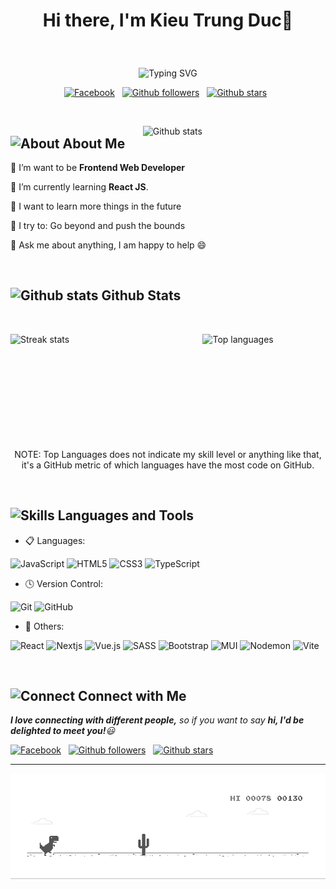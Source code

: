 # <p align="center"><b>Hi there, I'm Kieu Trung Duc👋</b></p>

<br>

<div align="center">

![Typing SVG](https://readme-typing-svg.herokuapp.com?font=ROBOT&size=25&color=39FF14&background=000000&center=true&vCenter=true&width=490&lines=%3E+Welcome+to+my+GitHub+profile...!)

<a href="https://www.facebook.com/profile.php?id=100028700946472"><img src="https://img.shields.io/badge/KIEUDUC-Facebook-blue" alt="Facebook" /></a>&nbsp;&nbsp;
<a href="https://github.com/kieuduc123?tab=followers"><img src="https://img.shields.io/github/followers/kieuduc123?style=social" alt="Github followers" /></a>&nbsp;&nbsp;
<a href="https://github.com/kieuduc123?tab=repositories"><img src="https://img.shields.io/github/stars/kieuduc123?affiliations=OWNER&style=social" alt="Github stars" /></a>&nbsp;&nbsp;


</div>

<br>
<p>

<img align="right" width="58%" src="https://github-readme-stats.vercel.app/api?username=kieuduc123&show_icons=true&theme=dracula&rank_icon=github&line_height=30px" alt="Github stats">

</P>

## <img width="25" src="https://c.tenor.com/NCRHhqkXrJYAAAAi/programmers-go-internet.gif" alt="About"> <b>About Me</b>

🔭 I’m want to be <strong>Frontend Web Developer</strong>

🌱 I’m currently learning <strong>React JS</strong>.

🥅 I want to learn more things in the future

🧗 I try to: Go beyond and push the bounds

💬 Ask me about anything, I am happy to help :smile:

<br>

## <img width="25" src="https://media.giphy.com/media/iY8CRBdQXODJSCERIr/giphy.gif" alt="Github stats"> <b>Github Stats</b>

<br>

<p>
<p>
  <img align="left" width="54%" src="https://streak-stats.demolab.com/?user=kieuduc123&theme=dracula&fire=FF801F" alt="Streak stats">
  <img align="right" width="39%" src="https://github-readme-stats.vercel.app/api/top-langs/?username=kieuduc123&size_weight=0.5&count_weight=0.5&layout=compact&theme=dracula&hide=" alt="Top languages">
</p>

</p>

<br><br><br><br><br><br><br><br><br><br>

<p align="center">
  NOTE: Top Languages does not indicate my skill level or anything like that, it's a GitHub metric of which languages have the most code on GitHub.
</p>

<br>

## <img width ="25" src="https://media2.giphy.com/media/QssGEmpkyEOhBCb7e1/giphy.gif?cid=ecf05e47a0n3gi1bfqntqmob8g9aid1oyj2wr3ds3mg700bl&rid=giphy.gif" alt="Skills"><b> Languages and Tools</b>

-   📋 Languages:

![JavaScript](https://img.shields.io/badge/javascript-%23323330.svg?style=for-the-badge&logo=javascript&logoColor=%23F7DF1E)
![HTML5](https://img.shields.io/badge/html5-%23E34F26.svg?style=for-the-badge&logo=html5&logoColor=white)
![CSS3](https://img.shields.io/badge/css3-%231572B6.svg?style=for-the-badge&logo=css3&logoColor=white)
![TypeScript](https://img.shields.io/badge/typescript-%23007ACC.svg?style=for-the-badge&logo=typescript&logoColor=white)

-   🕓 Version Control:

![Git](https://img.shields.io/badge/git-%23F05033.svg?style=for-the-badge&logo=git&logoColor=white)
![GitHub](https://img.shields.io/badge/github-%23121011.svg?style=for-the-badge&logo=github&logoColor=white)

-   🥅 Others:

![React](https://img.shields.io/badge/react-%2320232a.svg?style=for-the-badge&logo=react&logoColor=%2361DAFB)
![Nextjs](https://img.shields.io/badge/Next.js-%23000000.svg?style=for-the-badge&logo=nextdotjs&logoColor=white)
![Vue.js](https://img.shields.io/badge/vuejs-%2335495e.svg?style=for-the-badge&logo=vuedotjs&logoColor=%234FC08D)
![SASS](https://img.shields.io/badge/SASS-hotpink.svg?style=for-the-badge&logo=SASS&logoColor=white)
![Bootstrap](https://img.shields.io/badge/bootstrap-%238511FA.svg?style=for-the-badge&logo=bootstrap&logoColor=white)
![MUI](https://img.shields.io/badge/MUI-%230081CB.svg?style=for-the-badge&logo=mui&logoColor=white)
![Nodemon](https://img.shields.io/badge/NODEMON-%23323330.svg?style=for-the-badge&logo=nodemon&logoColor=%BBDEAD)
![Vite](https://img.shields.io/badge/vite-%23646CFF.svg?style=for-the-badge&logo=vite&logoColor=white)

<br>

## <img width='30' src="https://media.giphy.com/media/LnQjpWaON8nhr21vNW/giphy.gif" alt="Connect"> <b>Connect with Me</b>

<em><b>I love connecting with different people,</b> so if you want to say <b>hi, I'd be delighted to meet you!</b>😃</em>

<a href="https://www.facebook.com/profile.php?id=100028700946472"><img src="https://img.shields.io/badge/KIEUDUC-Facebook-blue" alt="Facebook" /></a>&nbsp;&nbsp;
<a href="https://github.com/kieuduc123?tab=followers"><img src="https://img.shields.io/github/followers/kieuduc123?style=social" alt="Github followers" /></a>&nbsp;&nbsp;
<a href="https://github.com/kieuduc123?tab=repositories"><img src="https://img.shields.io/github/stars/kieuduc123?affiliations=OWNER&style=social" alt="Github stars" /></a>&nbsp;&nbsp;


---

![Dino](https://raw.githubusercontent.com/sanket9006/sanket9006/master/dino.gif)

